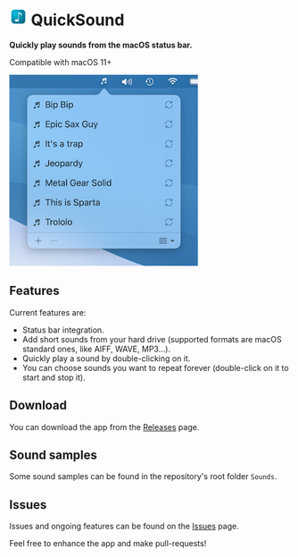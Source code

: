 # ![image](https://raw.githubusercontent.com/tdimeco/quicksound/main/QuickSound/Resources/Assets.xcassets/AppIcon.appiconset/icon_32x32.png) QuickSound

**Quickly play sounds from the macOS status bar.**

Compatible with macOS 11+

![screenshot](https://raw.githubusercontent.com/tdimeco/quicksound/main/Documentation/Screenshot.png)

## Features

Current features are:

- Status bar integration.
- Add short sounds from your hard drive (supported formats are macOS standard ones, like AIFF, WAVE, MP3...).
- Quickly play a sound by double-clicking on it.
- You can choose sounds you want to repeat forever (double-click on it to start and stop it).

## Download

You can download the app from the [Releases](https://github.com/tdimeco/quicksound/releases) page.

## Sound samples

Some sound samples can be found in the repository's root folder `Sounds`.

## Issues

Issues and ongoing features can be found on the [Issues](https://github.com/tdimeco/quicksound/issues) page.

Feel free to enhance the app and make pull-requests!
